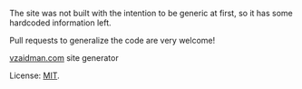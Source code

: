 The site was not built with the intention to be generic at first, so it has some hardcoded information left.

Pull requests to generalize the code are very welcome!

[vzaidman.com](https://vzaidman.com) site generator

License: [MIT](./LICENSE).
